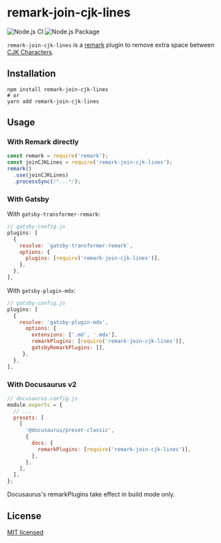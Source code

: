 # remark-join-cjk-lines

![Node.js CI](https://github.com/purefun/remark-join-cjk-lines/workflows/Node.js%20CI/badge.svg)
![Node.js Package](https://github.com/purefun/remark-join-cjk-lines/workflows/Node.js%20Package/badge.svg)

  `remark-join-cjk-lines` is a [remark](https://github.com/remarkjs/remark) plugin
  to remove extra space between [CJK Characters](https://en.wikipedia.org/wiki/CJK_characters).

## Installation

  ```shell
  npm install remark-join-cjk-lines
  # or
  yarn add remark-join-cjk-lines
  ```

## Usage

### With Remark directly

  ```js
  const remark = require('remark');
  const joinCJKLines = require('remark-join-cjk-lines');
  remark()
    .use(joinCJKLines)
    .processSync(/*...*/);
  ```

### With Gatsby

  With `gatsby-transformer-remark`:
  
  ```js
  // gatsby-config.js
  plugins: [
    {
      resolve: `gatsby-transformer-remark`,
      options: {
        plugins: [require('remark-join-cjk-lines')],
      },
    },
  ],
  ```

  With `gatsby-plugin-mdx`:
  ```js
  // gatsby-config.js
  plugins: [
    {
      resolve: 'gatsby-plugin-mdx',
        options: {
          extensions: ['.md', '.mdx'],
          remarkPlugins: [require('remark-join-cjk-lines')],
          gatsbyRemarkPlugins: [],
       },
    },
  ],
  ```

### With Docusaurus v2

  ```js
  // docusaurus.config.js
  module.exports = {
    // ...
    presets: [
      [
        '@docusaurus/preset-classic',
        {
          docs: {
            remarkPlugins: [require('remark-join-cjk-lines')],
          },
        },
      ],
    ],
  };
  ```

  Docusaurus's remarkPlugins take effect in build mode only.

## License

[MIT licensed](./LICENSE)

